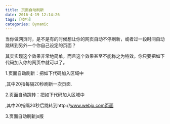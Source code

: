 ```yaml
---
title: 页面自动刷新
date: 2016-4-19 12:14:26
tags: [技巧]
categories: Dynamic
---
```


当你做网页时，是不是有的时候想让你的网页自动不停刷新，或者过一段时间自动跳转到另外一个你自己设定的页面？

其实实现这个效果非常地简单，而且这个效果甚至不能称之为特效。你只要把如下代码加入你的网页中就可以了。

1.页面自动刷新：把如下代码加入<head>区域中

<meta http-equiv="refresh" content="20">,其中20指每隔20秒刷新一次页面.

2.页面自动跳转：把如下代码加入<head>区域中

<meta http-equiv="refresh" content="20;url=http://www.webjx.com">,其中20指隔20秒后跳转到http://www.webjx.com页面

3.页面自动刷新js版

<script language="JavaScript">

<script language="JavaScript">
function myrefresh(){

<script language="JavaScript">
function myrefresh(){
   window.location.reload();

<script language="JavaScript">
function myrefresh(){
   window.location.reload();
}

<script language="JavaScript">
function myrefresh(){
   window.location.reload();
}
setTimeout('myrefresh()',1000); //指定1秒刷新一次

<script language="JavaScript">
function myrefresh(){
   window.location.reload();
}
setTimeout('myrefresh()',1000); //指定1秒刷新一次
</script>

